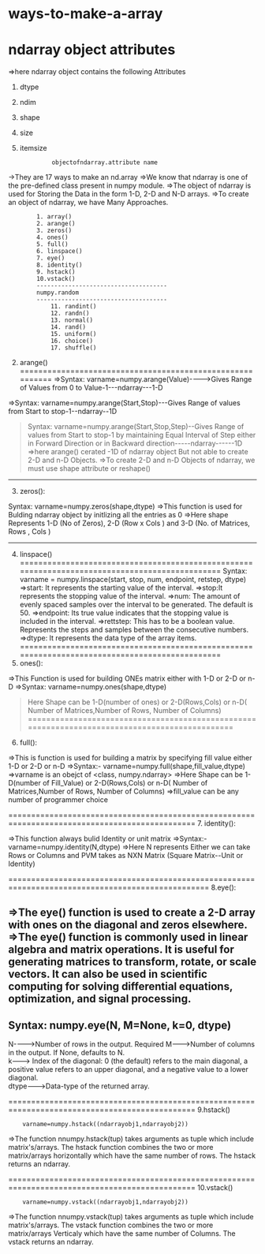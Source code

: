 # ways-to-make-a-array

ndarray object attributes
======================================================================
=>here ndarray object contains the following Attributes

1. dtype
2. ndim
3. shape
4. size
5. itemsize

				objectofndarray.attribute name

   
->They are 17 ways to make an nd.array
=>We know that ndarray is one of the pre-defined class present in numpy module.
=>The object of ndarray is used for Storing the Data in the form 1-D, 2-D and N-D arrays.
=>To create an object of ndarray, we have Many Approaches.

			1. array()
			2. arange()
			3. zeros()
			4. ones()
			5. full()
			6. linspace()
			7. eye()
			8. identity()
			9. hstack()
			10.vstack()
			-------------------------------------
			numpy.random
			-------------------------------------
				11. randint()
				12. randn()
				13. normal()
				14. rand()
				15. uniform()
				16. choice()
				17. shuffle()


2. arange()
==========================================================
=>Syntax:      varname=numpy.arange(Value)---->Gives Range of Values from 0 to Value-1---ndarray---1-D

=>Syntax:      varname=numpy.arange(Start,Stop)---Gives Range of values from Start to stop-1--ndarray--1D

 >Syntax:      varname=numpy.arange(Start,Stop,Step)--Gives Range of values from Start to stop-1 by maintaining 
								Equal Interval of Step either in Forward Direction or in Backward direction-----ndarray------1D
=>here arange() cerated -1D of ndarray object But not able to create 2-D and n-D Objects.
=>To create  2-D and n-D Objects of ndarray, we must use shape attribute or reshape()
-----------------------------------------------------------------------------------------------------------------------------
3. zeros():

Syntax:	varname=numpy.zeros(shape,dtype)
=>This function is used for Bulding ndarray object by initlizing all the entries as 0
=>Here shape Represents 1-D (No of Zeros), 2-D (Row x Cols ) and 3-D (No. of Matrices, Rows , Cols )

-----------------------------------------------------------------------------------------------------------------------------
4. linspace()
===============================================================================================
Syntax:     varname = numpy.linspace(start, stop, num, endpoint, retstep, dtype)   
=>start: It represents the starting value of the interval.
=>stop:It represents the stopping value of the interval.
=>num: The amount of evenly spaced samples over the interval to be generated. The default is 50.
=>endpoint: Its true value indicates that the stopping value is included in the interval.
=>rettstep: This has to be a boolean value. Represents the steps and samples between the consecutive numbers.
=>dtype: It represents the data type of the array items.
===============================================================================================					
5. ones():
   
=>This Function is used for building ONEs matrix either with 1-D or 2-D or n-D 
=>Syntax:   varname=numpy.ones(shape,dtype)

>Here Shape can be 1-D(number of ones)  or 2-D(Rows,Cols)  or n-D( Number of Matrices,Number of Rows, Number of Columns) 
===============================================================================================
6.  full():

=>This is function is used for building a matrix by specifying fill value either 1-D or 2-D or n-D
=>Syntax:-
			varname=numpy.full(shape,fill_value,dtype)
=>varname is an obejct of <class, numpy.ndarray>
=>Here Shape can be 1-D(number of  Fill_Value)  or 2-D(Rows,Cols)  or n-D( Number of Matrices,Number of Rows, Number of Columns) 
=>fill_value can be any number of programmer choice 

===============================================================================================
7.  identity():

=>This function always bulid Identity or unit matrix 
=>Syntax:-  varname=numpy.identity(N,dtype)
=>Here N represents Either we can take Rows or Columns and PVM takes as NXN Matrix (Square Matrix--Unit or Identity)

==================================================================================================
 8.eye():
 
=>The eye() function is used to create a 2-D array with ones on the diagonal and zeros elsewhere.
=>The eye() function is commonly used in linear algebra and matrix operations. It is useful for generating matrices to transform, rotate, or scale vectors. It can also be used in scientific computing for solving differential equations, optimization, and signal processing.
-------------------------
Syntax:   numpy.eye(N, M=None, k=0, dtype)
-------------------------
N---->Number of rows in the output.	Required
M--->Number of columns in the output. If None, defaults to N.	
k--->	Index of the diagonal: 0 (the default) refers to the main diagonal, a positive value refers to an upper diagonal, and		a negative value to a lower diagonal.	
dtype--->Data-type of the returned array.	

===============================================================================================
  9.hstack()

		varname=numpy.hstack((ndarrayobj1,ndarrayobj2))

=>The function nnumpy.hstack(tup) takes arguments as tuple which include matrix's/arrays. The hstack function combines the two or more matrix/arrays horizontally which have the same number of rows. The hstack returns an ndarray.

===============================================================================================
  10.vstack()

		varname=numpy.vstack((ndarrayobj1,ndarrayobj2))
=>The function nnumpy.vstack(tup) takes arguments as tuple which include matrix's/arrays. The vstack function combines the two or more matrix/arrays Verticaly which have the same number of Columns. The vstack returns an ndarray.
